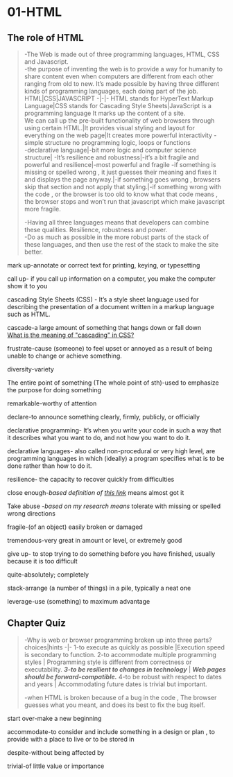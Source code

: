 # 01-HTML
## The role of HTML
> -The Web is made out of three programming languages, HTML, CSS and Javascript.  
-the purpose of inventing the web is to provide a way for humanity to share content even when computers are different from each other ranging from old to new. It’s made possible by having three different kinds of programming languages, each doing part of the job.
> HTML|CSS|JAVASCRIPT
> -|-|-
> HTML stands for HyperText Markup Language|CSS stands for Cascading Style Sheets|JavaScript is a programming language
> It marks up the content of a site.<br>We can call up the pre-built functionality of web browsers through using certain HTML.|It provides visual styling and layout for everything on the web page|It creates more powerful interactivity
> -simple structure no programming logic, loops or functions <br> -declarative language|-bit more logic and computer science structure|
> -It’s resilience and robustness|-it’s a bit fragile and powerful and resilience|-most powerful and fragile
> -if something is missing or spelled wrong , it just guesses their meaning and fixes it and displays the page anyway.|-if something goes wrong , browsers skip that section and not apply that styling.|-if something wrong with the code , or the browser is too old to know what that code means , the browser stops and won’t run that javascript which make javascript more fragile.
>
> -Having all three languages means that developers can combine these qualities. Resilience, robustness and power.  
> -Do as much as possible in the more robust parts of the stack of these languages, and then use the rest of the stack to make the site better.

mark up-annotate or correct text for printing, keying, or typesetting

call up- if you call up information on a computer, you make the computer show it to you

cascading Style Sheets (CSS) - It’s a style sheet language used for describing the presentation of a document written in a markup language such as HTML.

cascade-a large amount of something that hangs down or fall down  
[What is the meaning of "cascading" in CSS?](https://stackoverflow.com/questions/1043001/what-is-the-meaning-of-cascading-in-css)

frustrate-cause (someone) to feel upset or annoyed as a result of being unable to change or achieve something.

diversity-variety

The entire point of something (The whole point of sth)-used to emphasize the purpose for doing something

remarkable-worthy of attention

declare-to announce something clearly, firmly, publicly, or officially

declarative programming- It’s when you write your code in such a way that it describes what you want to do, and not how you want to do it.

declarative languages- also called non-procedural or very high level, are programming languages in which (ideally) a program specifies what is to be done rather than how to do it.

resilience- the capacity to recover quickly from difficulties

close enough-*based definition of [this link](https://hinative.com/en-US/questions/2761637)* means almost got it

Take abuse -*based on my research means* tolerate with missing or spelled wrong directions

fragile-(of an object) easily broken or damaged

tremendous-very great in amount or level, or extremely good

give up- to stop trying to do something before you have finished, usually because it is too difficult

quite-absolutely; completely

stack-arrange (a number of things) in a pile, typically a neat one

leverage-use (something) to maximum advantage
## Chapter Quiz
> -Why is web or browser programming broken up into three parts?  
> choices|hints
> -|-
> 1-to execute as quickly as possible |Execution speed is secondary to function.
> 2-to accommodate multiple programming styles | Programming style is different from correctness or executability.
> ***3-to be resilient to changes in technology*** | ***Web pages should be forward-compatible.***
> 4-to be robust with respect to dates and years | Accommodating future dates is trivial but important.
>
> -when HTML is broken because of a bug in the code , The browser guesses what you meant, and does its best to fix the bug itself.

start over-make a new beginning

accommodate-to consider and include something in a design or plan , to provide with a place to live or to be stored in

despite-without being affected by

trivial-of little value or importance
